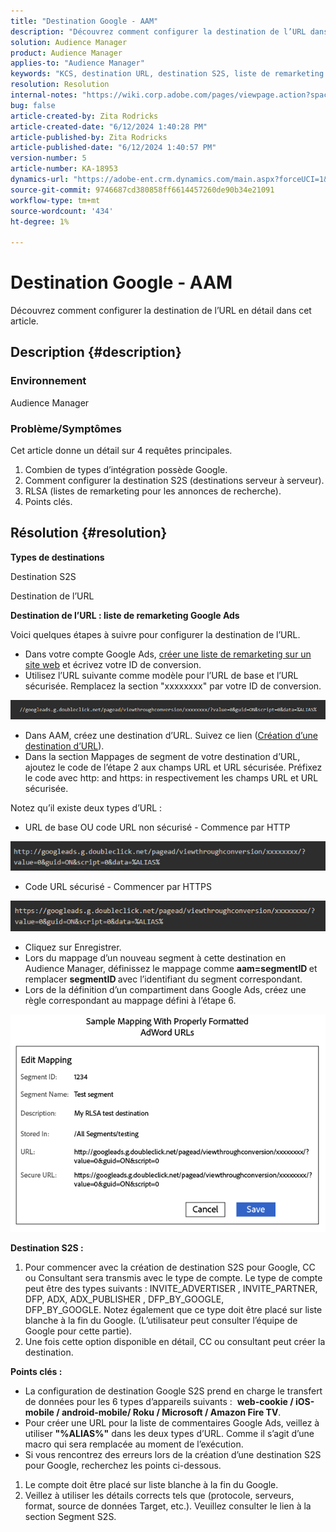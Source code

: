 ```yaml
---
title: "Destination Google - AAM"
description: "Découvrez comment configurer la destination de l’URL dans cet article."
solution: Audience Manager
product: Audience Manager
applies-to: "Audience Manager"
keywords: "KCS, destination URL, destination S2S, liste de remarketing Google Ads"
resolution: Resolution
internal-notes: "https://wiki.corp.adobe.com/pages/viewpage.action?spaceKey=MCPI&title=Google+-+AAM+Destination"
bug: false
article-created-by: Zita Rodricks
article-created-date: "6/12/2024 1:40:28 PM"
article-published-by: Zita Rodricks
article-published-date: "6/12/2024 1:40:57 PM"
version-number: 5
article-number: KA-18953
dynamics-url: "https://adobe-ent.crm.dynamics.com/main.aspx?forceUCI=1&pagetype=entityrecord&etn=knowledgearticle&id=3da9b051-c128-ef11-840b-000d3a372703"
source-git-commit: 9746687cd380858ff6614457260de90b34e21091
workflow-type: tm+mt
source-wordcount: '434'
ht-degree: 1%

---
```


# Destination Google - AAM


Découvrez comment configurer la destination de l’URL en détail dans cet article.

## Description {#description}


### Environnement

Audience Manager

### Problème/Symptômes

Cet article donne un détail sur 4 requêtes principales.

1. Combien de types d’intégration possède Google.
2. Comment configurer la destination S2S (destinations serveur à serveur).
3. RLSA (listes de remarketing pour les annonces de recherche).
4. Points clés.



## Résolution {#resolution}


<b>Types de destinations</b>

Destination S2S

Destination de l’URL

<b>Destination de l’URL : liste de remarketing Google Ads</b>

Voici quelques étapes à suivre pour configurer la destination de l’URL.

- Dans votre compte Google Ads, [créer une liste de remarketing sur un site web](https://support.google.com/google-ads/answer/2454064?hl=en) et écrivez votre ID de conversion.
- Utilisez l’URL suivante comme modèle pour l’URL de base et l’URL sécurisée. Remplacez la section &quot;xxxxxxxx&quot; par votre ID de conversion.


![](assets/d548e9c4-67aa-ec11-983f-000d3a349120.png)

- Dans AAM, créez une destination d’URL. Suivez ce lien ([Création d’une destination d’URL](https://experienceleague.adobe.com/en/docs/audience-manager/user-guide/features/destinations/custom-destinations/create-url-destination)).
- Dans la section Mappages de segment de votre destination d’URL, ajoutez le code de l’étape 2 aux champs URL et URL sécurisée. Préfixez le code avec http: and https: in respectivement les champs URL et URL sécurisée.


Notez qu’il existe deux types d’URL :

- URL de base OU code URL non sécurisé - Commence par HTTP


![](assets/d73cf7d9-69aa-ec11-983f-000d3a349523.png)

- Code URL sécurisé - Commencer par HTTPS


![](assets/141662e3-69aa-ec11-983f-000d3a349523.png)

- Cliquez sur Enregistrer.
- Lors du mappage d’un nouveau segment à cette destination en Audience Manager, définissez le mappage comme <b>aam=segmentID </b>et remplacer <b>segmentID </b>avec l’identifiant du segment correspondant.
- Lors de la définition d’un compartiment dans Google Ads, créez une règle correspondant au mappage défini à l’étape 6.


![](assets/64abac91-6aaa-ec11-983f-000d3a349523.png)

<b>Destination S2S :</b>

1. Pour commencer avec la création de destination S2S pour Google, CC ou Consultant sera transmis avec le type de compte. Le type de compte peut être des types suivants : INVITE_ADVERTISER , INVITE_PARTNER, DFP, ADX, ADX_PUBLISHER , DFP_BY_GOOGLE, DFP_BY_GOOGLE. Notez également que ce type doit être placé sur liste blanche à la fin du Google. (L’utilisateur peut consulter l’équipe de Google pour cette partie).
2. Une fois cette option disponible en détail, CC ou consultant peut créer la destination.


<b>Points clés : </b>

- La configuration de destination Google S2S prend en charge le transfert de données pour les 6 types d’appareils suivants :  <b>web-cookie / iOS-mobile / android-mobile/ Roku / Microsoft / Amazon Fire TV</b>.
- Pour créer une URL pour la liste de commentaires Google Ads, veillez à utiliser <b>&quot;%ALIAS%&quot;</b> dans les deux types d’URL. Comme il s’agit d’une macro qui sera remplacée au moment de l’exécution.
- Si vous rencontrez des erreurs lors de la création d’une destination S2S pour Google, recherchez les points ci-dessous.


1. Le compte doit être placé sur liste blanche à la fin du Google.
2. Veillez à utiliser les détails corrects tels que (protocole, serveurs, format, source de données Target, etc.). Veuillez consulter le lien à la section Segment S2S.













































